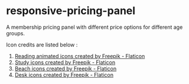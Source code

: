 # responsive-pricing-panel
A membership pricing panel with different price options for different age groups. 

Icon credits are listed below :
1. <a href="https://www.flaticon.com/free-animated-icons/reading" title="reading animated icons">Reading animated icons created by Freepik - Flaticon</a>
2. <a href="https://www.flaticon.com/free-icons/study" title="study icons">Study icons created by Freepik - Flaticon</a>
3. <a href="https://www.flaticon.com/free-icons/beach" title="beach icons">Beach icons created by Freepik - Flaticon</a>
4. <a href="https://www.flaticon.com/free-icons/desk" title="desk icons">Desk icons created by Freepik - Flaticon</a>
